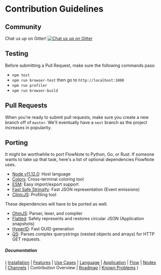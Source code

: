 # Contribution Guidelines

## Community

Chat us up on Gitter! [![Chat us up on Gitter](https://badges.gitter.im/flownote/community.svg)](https://gitter.im/flownote/community?utm_source=badge&utm_medium=badge&utm_campaign=pr-badge)

## Testing

Before submitting a Pull Request, make sure the following commands pass:

* `npm test`
* `npm run browser-test` then go to `http://localhost:1000`
* `npm run profiler`
* `npm run browser-build`

## Pull Requests

When you're ready to submit pull requests, make sure you create a new branch off of `master`.  We'll eventually have a `next` branch as the project increases in popularity.

## Porting

It might be worthwhile to port FlowNote to Python, Go, or Rust.  If someone wants to take up that task, here's a list of optional dependencies FlowNote uses.

* [Node v11.12.0](https://nodejs.org/en/blog/release/v11.12.0/): Host language
* [Colors](https://github.com/Marak/colors.js): Cross-terminal coloring tool
* [ESM](https://github.com/standard-things/esm): Easy import/export support
* [Fast Safe Stringify](https://github.com/davidmarkclements/fast-safe-stringify): Fast JSON representation (Event emissions)
* [ClinicJS](https://github.com/nearform/node-clinic): Profiling tool

These dependencies will have to be ported as well.

* [OhmJS](https://github.com/harc/ohm): Parser, lexer, and compiler
* [Flatted](https://github.com/WebReflection/flatted): Safely represents and restores circular JSON (Application snapshots)
* [HyperID](https://github.com/mcollina/hyperid): Fast GUID generation
* [QS](https://github.com/ljharb/qs): Parses complex querystrings (nested objects and arrays) for HTTP GET requests.

##### Documentation

( 
[Installation](01-installation.md) | 
[Features](02-features.md) | 
[Use Cases](03-use-cases.md) | 
[Language](04-language.md) | 
[Application](05-application.md) | 
[Flow](06-flow.md) | 
[Nodes](07-nodes.md) | 
[Channels](08-channels.md) | 
Contribution Overview | 
[Roadmap](10-roadmap.md) | 
[Known Problems](11-known-problems.md)
)